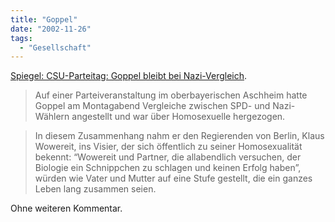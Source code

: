 ```yaml
---
title: "Goppel"
date: "2002-11-26"
tags:
  - "Gesellschaft"
---
```


[Spiegel: CSU-Parteitag: Goppel bleibt bei Nazi-Vergleich](https://web.archive.org/web/20030706124909/http://www.spiegel.de/politik/deutschland/0,1518,223903,00.html "CSU-Parteitag: Goppel bleibt bei Nazi-Vergleich - Politik - SPIEGEL ONLINE").

> Auf einer Parteiveranstaltung im oberbayerischen Aschheim hatte Goppel am Montagabend Vergleiche zwischen SPD- und Nazi-Wählern angestellt und war über Homosexuelle hergezogen.

> In diesem Zusammenhang nahm er den Regierenden von Berlin, Klaus Wowereit, ins Visier, der sich öffentlich zu seiner Homosexualität bekennt: “Wowereit und Partner, die allabendlich versuchen, der Biologie ein Schnippchen zu schlagen und keinen Erfolg haben”, würden wie Vater und Mutter auf eine Stufe gestellt, die ein ganzes Leben lang zusammen seien.

Ohne weiteren Kommentar.
